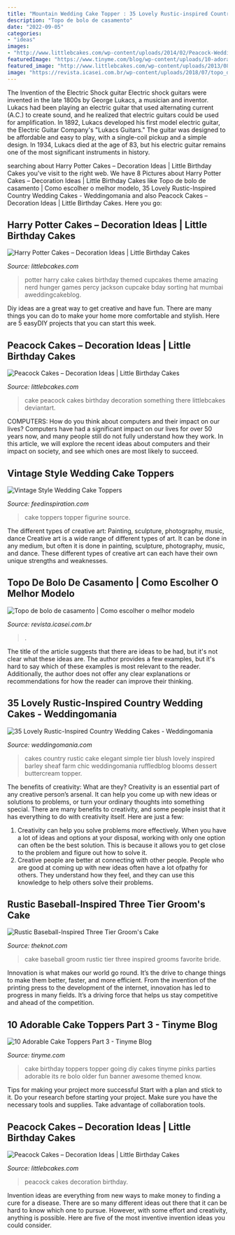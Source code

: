 ```yaml
---
title: "Mountain Wedding Cake Topper : 35 Lovely Rustic-inspired Country Wedding Cakes"
description: "Topo de bolo de casamento"
date: "2022-09-05"
categories:
- "ideas"
images:
- "http://www.littlebcakes.com/wp-content/uploads/2014/02/Peacock-Wedding-Cake.jpg"
featuredImage: "https://www.tinyme.com/blog/wp-content/uploads/10-adorable-cake-toppers-part-3/10-Adorable-Cake-Toppers-Part-3-6.jpg"
featured_image: "http://www.littlebcakes.com/wp-content/uploads/2013/08/Harry-Potter-Cake.jpeg"
image: "https://revista.icasei.com.br/wp-content/uploads/2018/07/topo_de_bolo_de_casamento_coracao_inicial.jpg"
---
```



The Invention of the Electric Shock guitar
Electric shock guitars were invented in the late 1800s by George Lukacs, a musician and inventor. Lukacs had been playing an electric guitar that used alternating current (A.C.) to create sound, and he realized that electric guitars could be used for amplification. In 1892, Lukacs developed his first model electric guitar, the Electric Guitar Company's "Lukacs Guitars." The guitar was designed to be affordable and easy to play, with a single-coil pickup and a simple design. In 1934, Lukacs died at the age of 83, but his electric guitar remains one of the most significant instruments in history.

	

		
searching about Harry Potter Cakes – Decoration Ideas | Little Birthday Cakes you've visit to the right web. We have 8 Pictures about Harry Potter Cakes – Decoration Ideas | Little Birthday Cakes like Topo de bolo de casamento | Como escolher o melhor modelo, 35 Lovely Rustic-Inspired Country Wedding Cakes - Weddingomania and also Peacock Cakes – Decoration Ideas | Little Birthday Cakes. Here you go:
		
    
## Harry Potter Cakes – Decoration Ideas | Little Birthday Cakes

<img loading=lazy src="http://www.littlebcakes.com/wp-content/uploads/2013/08/Harry-Potter-Cake.jpeg" onerror="this.onerror=null;this.src='https://tse2.mm.bing.net/th?id=OIP.JML6DGVDqKRSEupHJ99CCQHaJ4&amp;pid=15.1';" alt="Harry Potter Cakes – Decoration Ideas | Little Birthday Cakes">

_Source: littlebcakes.com_

>potter harry cake cakes birthday themed cupcakes theme amazing nerd hunger games percy jackson cupcake bday sorting hat mumbai aweddingcakeblog. 

	

Diy ideas are a great way to get creative and have fun. There are many things you can do to make your home more comfortable and stylish. Here are 5 easyDIY projects that you can start this week.

    
## Peacock Cakes – Decoration Ideas | Little Birthday Cakes

<img loading=lazy src="http://www.littlebcakes.com/wp-content/uploads/2014/02/Peacock-Wedding-Cake.jpg" onerror="this.onerror=null;this.src='https://tse2.mm.bing.net/th?id=OIP.aCmNiS_BISVzZcOxCU_8UAHaJ4&amp;pid=15.1';" alt="Peacock Cakes – Decoration Ideas | Little Birthday Cakes">

_Source: littlebcakes.com_

>cake peacock cakes birthday decoration something there littlebcakes deviantart. 

	

COMPUTERS: How do you think about computers and their impact on our lives?
Computers have had a significant impact on our lives for over 50 years now, and many people still do not fully understand how they work. In this article, we will explore the recent ideas about computers and their impact on society, and see which ones are most likely to succeed.

    
## Vintage Style Wedding Cake Toppers

<img loading=lazy src="http://feedinspiration.com/wp-content/uploads/2015/05/Vintage-Style-Wedding-Cake-Topper-Figurine.jpg" onerror="this.onerror=null;this.src='https://tse2.mm.bing.net/th?id=OIP.bmgD5UsLjt8IcCLEvmgeDAHaJ4&amp;pid=15.1';" alt="Vintage Style Wedding Cake Toppers">

_Source: feedinspiration.com_

>cake toppers topper figurine source. 

	

The different types of creative art: Painting, sculpture, photography, music, dance
Creative art is a wide range of different types of art. It can be done in any medium, but often it is done in painting, sculpture, photography, music, and dance. These different types of creative art can each have their own unique strengths and weaknesses.

    
## Topo De Bolo De Casamento | Como Escolher O Melhor Modelo

<img loading=lazy src="https://revista.icasei.com.br/wp-content/uploads/2018/07/topo_de_bolo_de_casamento_coracao_inicial.jpg" onerror="this.onerror=null;this.src='https://tse4.mm.bing.net/th?id=OIP.J5MbI9Nzll_dUy8XEn3oegHaLH&amp;pid=15.1';" alt="Topo de bolo de casamento | Como escolher o melhor modelo">

_Source: revista.icasei.com.br_

>. 

	

The title of the article suggests that there are ideas to be had, but it's not clear what these ideas are. The author provides a few examples, but it's hard to say which of these examples is most relevant to the reader. Additionally, the author does not offer any clear explanations or recommendations for how the reader can improve their thinking.

    
## 35 Lovely Rustic-Inspired Country Wedding Cakes - Weddingomania

<img loading=lazy src="http://i.weddingomania.com/lovely-rustic-inspired-country-wedding-cakes-28-500x750.jpg" onerror="this.onerror=null;this.src='https://tse2.mm.bing.net/th?id=OIP.u66ue_dXYZE7hoRzdE6mCQHaLH&amp;pid=15.1';" alt="35 Lovely Rustic-Inspired Country Wedding Cakes - Weddingomania">

_Source: weddingomania.com_

>cakes country rustic cake elegant simple tier blush lovely inspired barley sheaf farm chic weddingomania ruffledblog blooms dessert buttercream topper. 

	

The benefits of creativity: What are they?
Creativity is an essential part of any creative person’s arsenal. It can help you come up with new ideas or solutions to problems, or turn your ordinary thoughts into something special. There are many benefits to creativity, and some people insist that it has everything to do with creativity itself. Here are just a few: 
1) Creativity can help you solve problems more effectively. When you have a lot of ideas and options at your disposal, working with only one option can often be the best solution. This is because it allows you to get close to the problem and figure out how to solve it. 
2) Creative people are better at connecting with other people. People who are good at coming up with new ideas often have a lot ofpathy for others. They understand how they feel, and they can use this knowledge to help others solve their problems.

    
## Rustic Baseball-Inspired Three Tier Groom&#039;s Cake

<img loading=lazy src="https://media-api.xogrp.com/images/26e54b34-9da0-11e4-843f-22000aa61a3e~rs_729.h" onerror="this.onerror=null;this.src='https://tse4.mm.bing.net/th?id=OIP.MFnuYIv_1lRzp40pI0dKzAHaLG&amp;pid=15.1';" alt="Rustic Baseball-Inspired Three Tier Groom&#039;s Cake">

_Source: theknot.com_

>cake baseball groom rustic tier three inspired grooms favorite bride. 

	

Innovation is what makes our world go round. It’s the drive to change things to make them better, faster, and more efficient. From the invention of the printing press to the development of the internet, innovation has led to progress in many fields. It’s a driving force that helps us stay competitive and ahead of the competition.

    
## 10 Adorable Cake Toppers Part 3 - Tinyme Blog

<img loading=lazy src="https://www.tinyme.com/blog/wp-content/uploads/10-adorable-cake-toppers-part-3/10-Adorable-Cake-Toppers-Part-3-6.jpg" onerror="this.onerror=null;this.src='https://tse3.mm.bing.net/th?id=OIP.m8EHYD4xLfuTvoWr-tx-mwHaLH&amp;pid=15.1';" alt="10 Adorable Cake Toppers Part 3 - Tinyme Blog">

_Source: tinyme.com_

>cake birthday toppers topper going diy cakes tinyme pinks parties adorable its re bolo older fun banner awesome themed know. 

	

Tips for making your project more successful
Start with a plan and stick to it.
Do your research before starting your project.
Make sure you have the necessary tools and supplies.
Take advantage of collaboration tools.

    
## Peacock Cakes – Decoration Ideas | Little Birthday Cakes

<img loading=lazy src="https://www.littlebcakes.com/wp-content/uploads/2014/02/Peacock-Wedding-Cakes.jpg" onerror="this.onerror=null;this.src='https://tse1.mm.bing.net/th?id=OIP.QmrgadVDAR4fUvHLkvVZFwHaLG&amp;pid=15.1';" alt="Peacock Cakes – Decoration Ideas | Little Birthday Cakes">

_Source: littlebcakes.com_

>peacock cakes decoration birthday. 

	

Invention ideas are everything from new ways to make money to finding a cure for a disease. There are so many different ideas out there that it can be hard to know which one to pursue. However, with some effort and creativity, anything is possible. Here are five of the most inventive invention ideas you could consider.

